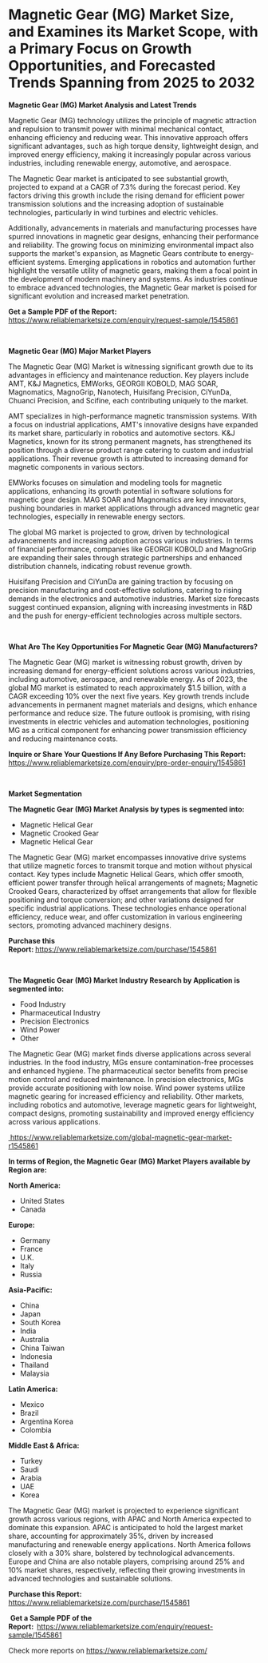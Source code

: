 <p><h1>Magnetic Gear (MG) Market Size, and Examines its Market Scope, with a Primary Focus on Growth Opportunities, and Forecasted Trends Spanning from 2025 to 2032</h1></p><p><strong>Magnetic Gear (MG) Market Analysis and Latest Trends</strong></p>
<p><p>Magnetic Gear (MG) technology utilizes the principle of magnetic attraction and repulsion to transmit power with minimal mechanical contact, enhancing efficiency and reducing wear. This innovative approach offers significant advantages, such as high torque density, lightweight design, and improved energy efficiency, making it increasingly popular across various industries, including renewable energy, automotive, and aerospace.</p><p>The Magnetic Gear market is anticipated to see substantial growth, projected to expand at a CAGR of 7.3% during the forecast period. Key factors driving this growth include the rising demand for efficient power transmission solutions and the increasing adoption of sustainable technologies, particularly in wind turbines and electric vehicles. </p><p>Additionally, advancements in materials and manufacturing processes have spurred innovations in magnetic gear designs, enhancing their performance and reliability. The growing focus on minimizing environmental impact also supports the market's expansion, as Magnetic Gears contribute to energy-efficient systems. Emerging applications in robotics and automation further highlight the versatile utility of magnetic gears, making them a focal point in the development of modern machinery and systems. As industries continue to embrace advanced technologies, the Magnetic Gear market is poised for significant evolution and increased market penetration.</p></p>
<p><strong>Get a Sample PDF of the Report:&nbsp;</strong> <a href="https://www.reliablemarketsize.com/enquiry/request-sample/1545861?utm_campaign=1991&utm_medium=2&utm_source=Github&utm_content=ia&utm_term=27022025&utm_id=magnetic-gear-mg">https://www.reliablemarketsize.com/enquiry/request-sample/1545861</a></p>
<p>&nbsp;</p>
<p><strong>Magnetic Gear (MG) Major Market Players</strong></p>
<p><p>The Magnetic Gear (MG) Market is witnessing significant growth due to its advantages in efficiency and maintenance reduction. Key players include AMT, K&J Magnetics, EMWorks, GEORGII KOBOLD, MAG SOAR, Magnomatics, MagnoGrip, Nanotech, Huisifang Precision, CiYunDa, Chuanci Precision, and Scifine, each contributing uniquely to the market.</p><p>AMT specializes in high-performance magnetic transmission systems. With a focus on industrial applications, AMT's innovative designs have expanded its market share, particularly in robotics and automotive sectors. K&J Magnetics, known for its strong permanent magnets, has strengthened its position through a diverse product range catering to custom and industrial applications. Their revenue growth is attributed to increasing demand for magnetic components in various sectors.</p><p>EMWorks focuses on simulation and modeling tools for magnetic applications, enhancing its growth potential in software solutions for magnetic gear design. MAG SOAR and Magnomatics are key innovators, pushing boundaries in market applications through advanced magnetic gear technologies, especially in renewable energy sectors.</p><p>The global MG market is projected to grow, driven by technological advancements and increasing adoption across various industries. In terms of financial performance, companies like GEORGII KOBOLD and MagnoGrip are expanding their sales through strategic partnerships and enhanced distribution channels, indicating robust revenue growth.</p><p>Huisifang Precision and CiYunDa are gaining traction by focusing on precision manufacturing and cost-effective solutions, catering to rising demands in the electronics and automotive industries. Market size forecasts suggest continued expansion, aligning with increasing investments in R&D and the push for energy-efficient technologies across multiple sectors.</p></p>
<p>&nbsp;</p>
<p><strong>What Are The Key Opportunities For Magnetic Gear (MG) Manufacturers?</strong></p>
<p><p>The Magnetic Gear (MG) market is witnessing robust growth, driven by increasing demand for energy-efficient solutions across various industries, including automotive, aerospace, and renewable energy. As of 2023, the global MG market is estimated to reach approximately $1.5 billion, with a CAGR exceeding 10% over the next five years. Key growth trends include advancements in permanent magnet materials and designs, which enhance performance and reduce size. The future outlook is promising, with rising investments in electric vehicles and automation technologies, positioning MG as a critical component for enhancing power transmission efficiency and reducing maintenance costs.</p></p>
<p><strong>Inquire or Share Your Questions If Any Before Purchasing This Report:</strong> <a href="https://www.reliablemarketsize.com/enquiry/pre-order-enquiry/1545861?utm_campaign=1991&utm_medium=2&utm_source=Github&utm_content=ia&utm_term=27022025&utm_id=magnetic-gear-mg">https://www.reliablemarketsize.com/enquiry/pre-order-enquiry/1545861</a></p>
<p>&nbsp;</p>
<p><strong>Market Segmentation</strong></p>
<p><strong>The Magnetic Gear (MG) Market Analysis by types is segmented into:</strong></p>
<p><ul><li>Magnetic Helical Gear</li><li>Magnetic Crooked Gear</li><li>Magnetic Helical Gear</li></ul></p>
<p><p>The Magnetic Gear (MG) market encompasses innovative drive systems that utilize magnetic forces to transmit torque and motion without physical contact. Key types include Magnetic Helical Gears, which offer smooth, efficient power transfer through helical arrangements of magnets; Magnetic Crooked Gears, characterized by offset arrangements that allow for flexible positioning and torque conversion; and other variations designed for specific industrial applications. These technologies enhance operational efficiency, reduce wear, and offer customization in various engineering sectors, promoting advanced machinery designs.</p></p>
<p><strong>Purchase this Report:&nbsp;</strong><a href="https://www.reliablemarketsize.com/purchase/1545861?utm_campaign=1991&utm_medium=2&utm_source=Github&utm_content=ia&utm_term=27022025&utm_id=magnetic-gear-mg">https://www.reliablemarketsize.com/purchase/1545861</a></p>
<p>&nbsp;</p>
<p><strong>The Magnetic Gear (MG) Market Industry Research by Application is segmented into:</strong></p>
<p><ul><li>Food Industry</li><li>Pharmaceutical Industry</li><li>Precision Electronics</li><li>Wind Power</li><li>Other</li></ul></p>
<p><p>The Magnetic Gear (MG) market finds diverse applications across several industries. In the food industry, MGs ensure contamination-free processes and enhanced hygiene. The pharmaceutical sector benefits from precise motion control and reduced maintenance. In precision electronics, MGs provide accurate positioning with low noise. Wind power systems utilize magnetic gearing for increased efficiency and reliability. Other markets, including robotics and automotive, leverage magnetic gears for lightweight, compact designs, promoting sustainability and improved energy efficiency across various applications.</p></p>
<p><a href="https://www.reliablemarketsize.com/global-magnetic-gear-market-r1545861?utm_campaign=1991&utm_medium=2&utm_source=Github&utm_content=ia&utm_term=27022025&utm_id=magnetic-gear-mg">&nbsp;https://www.reliablemarketsize.com/global-magnetic-gear-market-r1545861</a></p>
<p><strong>In terms of Region, the Magnetic Gear (MG) Market Players available by Region are:</strong></p>
<p>
    <p> <strong> North America: </strong>
        <ul>
            <li>United States</li>
            <li>Canada</li>
        </ul>
        </p> 
    <p> <strong> Europe: </strong>
        <ul>
            <li>Germany</li>
            <li>France</li>
            <li>U.K.</li>
            <li>Italy</li>
            <li>Russia</li>
        </ul>
        </p> 
    <p> <strong> Asia-Pacific: </strong>
        <ul>
            <li>China</li>
            <li>Japan</li>
            <li>South Korea</li>
            <li>India</li>
            <li>Australia</li>
            <li>China Taiwan</li>
            <li>Indonesia</li>
            <li>Thailand</li>
            <li>Malaysia</li>
        </ul>
        </p> 
    <p> <strong> Latin America: </strong>
        <ul>
            <li>Mexico</li>
            <li>Brazil</li>
            <li>Argentina Korea</li>
            <li>Colombia</li>
        </ul>
        </p> 
    <p> <strong> Middle East & Africa: </strong>
        <ul>
            <li>Turkey</li>
            <li>Saudi</li>
            <li>Arabia</li>
            <li>UAE</li>
            <li>Korea</li>
        </ul>
    </p>
    </p>
<p><p>The Magnetic Gear (MG) market is projected to experience significant growth across various regions, with APAC and North America expected to dominate this expansion. APAC is anticipated to hold the largest market share, accounting for approximately 35%, driven by increased manufacturing and renewable energy applications. North America follows closely with a 30% share, bolstered by technological advancements. Europe and China are also notable players, comprising around 25% and 10% market shares, respectively, reflecting their growing investments in advanced technologies and sustainable solutions.</p></p>
<p><strong>Purchase this Report: </strong><a href="https://www.reliablemarketsize.com/purchase/1545861?utm_campaign=1991&utm_medium=2&utm_source=Github&utm_content=ia&utm_term=27022025&utm_id=magnetic-gear-mg">https://www.reliablemarketsize.com/purchase/1545861</a></p>
<p>&nbsp;<strong>Get a Sample PDF of the Report:&nbsp;&nbsp;</strong><a href="https://www.reliablemarketsize.com/enquiry/request-sample/1545861?utm_campaign=1991&utm_medium=2&utm_source=Github&utm_content=ia&utm_term=27022025&utm_id=magnetic-gear-mg">https://www.reliablemarketsize.com/enquiry/request-sample/1545861</a></p>
<p><strong></strong></p>
<p>Check more reports on <a href="https://www.reliablemarketsize.com/?utm_campaign=1991&utm_medium=2&utm_source=Github&utm_content=ia&utm_term=27022025&utm_id=magnetic-gear-mg">https://www.reliablemarketsize.com/</a></p>